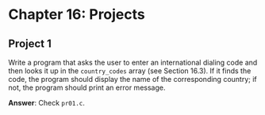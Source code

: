 # Chapter 16: Projects

## Project 1
Write a program that asks the user to enter an international dialing code and then looks it up in the `country_codes` array (see Section 16.3). If it finds the code, the program should display the name of the corresponding country; if not, the program should print an error message.

**Answer**: Check `pr01.c`.
